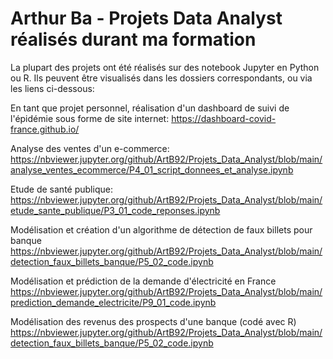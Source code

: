 # Arthur Ba - Projets Data Analyst réalisés durant ma formation

La plupart des projets ont été réalisés sur des notebook Jupyter en Python ou R. Ils peuvent être visualisés dans les dossiers correspondants, ou via les liens ci-dessous:


En tant que projet personnel, réalisation d'un dashboard de suivi de l'épidémie sous forme de site internet:
https://dashboard-covid-france.github.io/

Analyse des ventes d'un e-commerce:
https://nbviewer.jupyter.org/github/ArtB92/Projets_Data_Analyst/blob/main/analyse_ventes_ecommerce/P4_01_script_donnees_et_analyse.ipynb

Etude de santé publique:
https://nbviewer.jupyter.org/github/ArtB92/Projets_Data_Analyst/blob/main/etude_sante_publique/P3_01_code_reponses.ipynb

Modélisation et création d'un algorithme de détection de faux billets pour banque
https://nbviewer.jupyter.org/github/ArtB92/Projets_Data_Analyst/blob/main/detection_faux_billets_banque/P5_02_code.ipynb

Modélisation et prédiction de la demande d'électricité en France
https://nbviewer.jupyter.org/github/ArtB92/Projets_Data_Analyst/blob/main/prediction_demande_electricite/P9_01_code.ipynb


Modélisation des revenus des prospects d'une banque (codé avec R)
https://nbviewer.jupyter.org/github/ArtB92/Projets_Data_Analyst/blob/main/detection_faux_billets_banque/P5_02_code.ipynb

